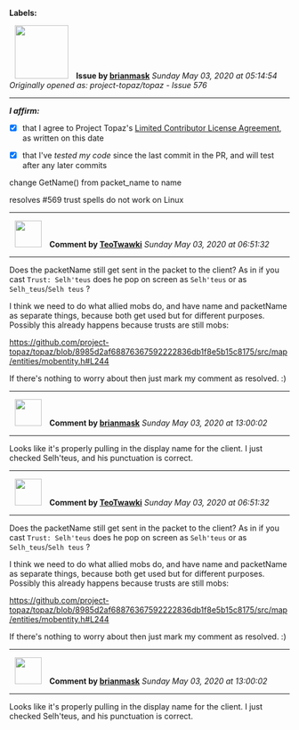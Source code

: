 **Labels:**



<a href="https://github.com/brianmask"><img src="https://avatars2.githubusercontent.com/u/33399423?v=4" width="96" height="96" hspace="10"></img></a> **Issue by [brianmask](https://github.com/brianmask)**
_Sunday May 03, 2020 at 05:14:54_
_Originally opened as: project-topaz/topaz - Issue 576_

----

<!-- place 'x' mark between square [] brackets to affirm: -->
**_I affirm:_**
- [x] that I agree to Project Topaz's [Limited Contributor License Agreement](http://project-topaz.com/blob/release/CONTRIBUTOR_AGREEMENT.md), as written on this date
- [x] that I've _tested my code_ since the last commit in the PR, and will test after any later commits

change GetName() from packet_name to name
resolves #569 trust spells do not work on Linux


----
<a href="https://github.com/TeoTwawki"><img src="https://avatars0.githubusercontent.com/u/6871475?v=4" width="48" height="48" hspace="10"></img></a> **Comment by [TeoTwawki](https://github.com/TeoTwawki)**
_Sunday May 03, 2020 at 06:51:32_

----

Does the packetName still get sent in the packet to the client? As in if you cast `Trust: Selh'teus` does he pop on screen as `Selh'teus` or as `Selh_teus`/`Selh teus` ?

I think we need to do what allied mobs do, and have name and packetName as separate things, because both get used but for different purposes. Possibly this already happens because trusts are still mobs:
https://github.com/project-topaz/topaz/blob/8985d2af68876367592222836db1f8e5b15c8175/src/map/entities/mobentity.h#L244

If there's nothing to worry about then just mark my comment as resolved. :)


----
<a href="https://github.com/brianmask"><img src="https://avatars2.githubusercontent.com/u/33399423?v=4" width="48" height="48" hspace="10"></img></a> **Comment by [brianmask](https://github.com/brianmask)**
_Sunday May 03, 2020 at 13:00:02_

----

Looks like it's properly pulling in the display name for the client.  I just checked Selh'teus, and his punctuation is correct.


----
<a href="https://github.com/TeoTwawki"><img src="https://avatars0.githubusercontent.com/u/6871475?v=4" width="48" height="48" hspace="10"></img></a> **Comment by [TeoTwawki](https://github.com/TeoTwawki)**
_Sunday May 03, 2020 at 06:51:32_

----

Does the packetName still get sent in the packet to the client? As in if you cast `Trust: Selh'teus` does he pop on screen as `Selh'teus` or as `Selh_teus`/`Selh teus` ?

I think we need to do what allied mobs do, and have name and packetName as separate things, because both get used but for different purposes. Possibly this already happens because trusts are still mobs:
https://github.com/project-topaz/topaz/blob/8985d2af68876367592222836db1f8e5b15c8175/src/map/entities/mobentity.h#L244

If there's nothing to worry about then just mark my comment as resolved. :)


----
<a href="https://github.com/brianmask"><img src="https://avatars2.githubusercontent.com/u/33399423?v=4" width="48" height="48" hspace="10"></img></a> **Comment by [brianmask](https://github.com/brianmask)**
_Sunday May 03, 2020 at 13:00:02_

----

Looks like it's properly pulling in the display name for the client.  I just checked Selh'teus, and his punctuation is correct.
